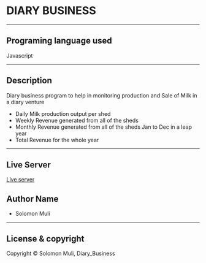 <!--Diary business program to help in monitoring production and Sale of Milk in a diary venture -->
# DIARY BUSINESS

---
## Programing language used
Javascript

---
## Description
Diary business program to help in monitoring production and Sale of Milk in a diary venture

- Daily Milk production output per shed
- Weekly Revenue generated from all of the sheds
- Monthly Revenue generated from all of the sheds Jan to Dec in a    leap year
- Total Revenue for the whole year 


---
## Live Server
[Live server](https://github.com/Solomonmuli/Diary-Business.git)

## Author Name

- Solomon Muli


---
## License & copyright

Copyright © Solomon Muli, Diary_Business

